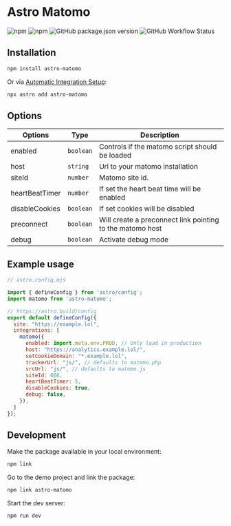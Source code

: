 # Astro Matomo

![npm](https://img.shields.io/npm/dm/astro-matomo?logo=npm&style=flat-square)
![npm](https://img.shields.io/npm/v/astro-matomo?logo=npm&style=flat-square)
![GitHub package.json version](https://img.shields.io/github/package-json/v/felix-berlin/astro-matomo?label=github&logo=github&style=flat-square)
![GitHub Workflow Status](https://img.shields.io/github/actions/workflow/status/felix-berlin/astro-matomo/release.yml?label=release&logo=github&style=flat-square)

## Installation

```bash
npm install astro-matomo
```

Or via [Automatic Integration Setup](https://docs.astro.build/en/guides/integrations-guide/#automatic-integration-setup):

```bash
npx astro add astro-matomo
```

## Options

| Options        | Type      | Description                                               |
| -------------- | --------- | --------------------------------------------------------- |
| enabled        | `boolean` | Controls if the matomo script should be loaded            |
| host           | `string`  | Url to your matomo installation                           |
| siteId         | `number`  | Matomo site id.                                           |
| heartBeatTimer | `number`  | If set the heart beat time will be enabled                |
| disableCookies | `boolean` | If set cookies will be disabled                           |
| preconnect     | `boolean` | Will create a preconnect link pointing to the matomo host |
| debug          | `boolean` | Activate debug mode                                       |

## Example usage

```js
// astro.config.mjs

import { defineConfig } from 'astro/config';
import matomo from 'astro-matomo';

// https://astro.build/config
export default defineConfig({
  site: "https://example.lol",
  integrations: [
    matomo({
      enabled: import.meta.env.PROD, // Only load in production
      host: "https://analytics.example.lol/",
      setCookieDomain: "*.example.lol",
      trackerUrl: "js/", // defaults to matomo.php
      srcUrl: "js/", // defaults to matomo.js
      siteId: 666,
      heartBeatTimer: 5,
      disableCookies: true,
      debug: false,
    }),
  ]
});

```

## Development

Make the package available in your local environment:

```bash
npm link
```

Go to the demo project and link the package:

```bash
npm link astro-matomo
```

Start the dev server:

```bash
npm run dev
```
